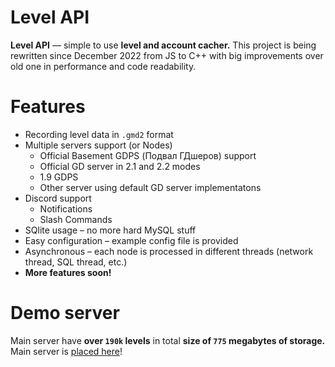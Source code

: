 <!---
  LevelAPI - Geometry Dash level cacher with search functionality and more.
  Copyright (C) 2023  Sergei Baigerov

  This program is free software: you can redistribute it and/or modify
  it under the terms of the GNU General Public License as published by
  the Free Software Foundation, either version 3 of the License, or
  (at your option) any later version.

  This program is distributed in the hope that it will be useful,
  but WITHOUT ANY WARRANTY; without even the implied warranty of
  MERCHANTABILITY or FITNESS FOR A PARTICULAR PURPOSE.  See the
  GNU General Public License for more details.

  You should have received a copy of the GNU General Public License
  along with this program.  If not, see <https://www.gnu.org/licenses/>.
-->

# Level API

**Level API** — simple to use **level and account cacher.** This project is being rewritten since December 2022 from JS to C++ with big improvements over old one in performance and code readability.
<br>

# Features
- Recording level data in `.gmd2` format
- Multiple servers support (or Nodes)
  - Official Basement GDPS (Подвал ГДшеров) support
  - Official GD server in 2.1 and 2.2 modes
  - 1.9 GDPS
  - Other server using default GD server implementatons
- Discord support
  - Notifications
  - Slash Commands
- SQlite usage – no more hard MySQL stuff
- Easy configuration – example config file is provided
- Asynchronous – each node is processed in different threads (network thread, SQL thread, etc.)
- **More features soon!**

<!---
# API
**Documentation for Level API available here:** [click!](https://sergeymc9730.github.io/levelapi/#/)
-->

# Demo server

Main server have **over `190k` levels** in total **size of `775` megabytes of storage.**
<br>
Main server is [placed here](https://lapi.vse-serii-naruto.ru/api/v1/stats)!
